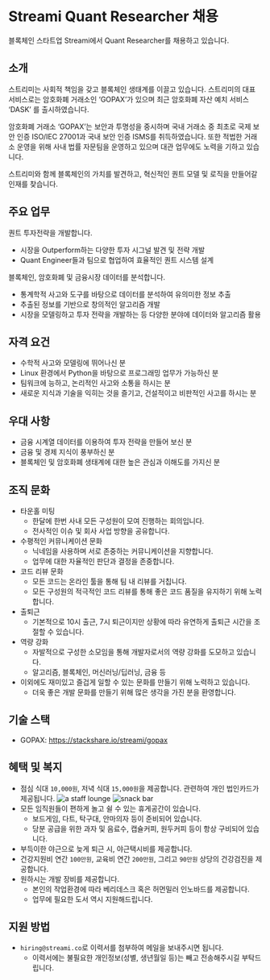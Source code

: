 # Streami Quant Researcher 채용

블록체인 스타트업 Streami에서 Quant Researcher를 채용하고 있습니다.


## 소개

스트리미는 사회적 책임을 갖고 블록체인 생태계를 이끌고 있습니다. 스트리미의 대표 서비스로는 암호화폐 거래소인 ‘GOPAX’가 있으며 최근 암호화폐 자산 예치 서비스 ‘DASK’ 를 출시하였습니다.
 
암호화폐 거래소 ‘GOPAX’는 보안과 투명성을 중시하며 국내 거래소 중 최초로 국제 보안 인증 ISO/IEC 27001과 국내 보안 인증 ISMS를 취득하였습니다. 또한 적법한 거래소 운영을 위해 사내 법률 자문팀을 운영하고 있으며 대관 업무에도 노력을 기하고 있습니다.
 
스트리미와 함께 블록체인의 가치를 발견하고, 혁신적인 퀀트 모델 및 로직을 만들어갈 인재를 찾습니다.


## 주요 업무

퀀트 투자전략을 개발합니다.
- 시장을 Outperform하는 다양한 투자 시그널 발견 및 전략 개발
- Quant Engineer들과 팀으로 협업하여 효율적인 퀀트 시스템 설계

블록체인, 암호화폐 및 금융시장 데이터를 분석합니다.
- 통계학적 사고와 도구를 바탕으로 데이터를 분석하여 유의미한 정보 추출
- 추출된 정보를 기반으로 창의적인 알고리즘 개발
- 시장을 모델링하고 투자 전략을 개발하는 등 다양한 분야에 데이터와 알고리즘 활용


## 자격 요건

- 수학적 사고와 모델링에 뛰어나신 분
- Linux 환경에서 Python을 바탕으로 프로그래밍 업무가 가능하신 분
- 팀워크에 능하고, 논리적인 사고와 소통을 하시는 분
- 새로운 지식과 기술을 익히는 것을 즐기고, 건설적이고 비판적인 사고를 하시는 분


## 우대 사항

- 금융 시계열 데이터를 이용하여 투자 전략을 만들어 보신 분
- 금융 및 경제 지식이 풍부하신 분
- 블록체인 및 암호화폐 생태계에 대한 높은 관심과 이해도를 가지신 분


## 조직 문화

- 타운홀 미팅
  - 한달에 한번 사내 모든 구성원이 모여 진행하는 회의입니다.
  - 전사적인 이슈 및 회사 사업 방향을 공유합니다. 
- 수평적인 커뮤니케이션 문화
  - 닉네임을 사용하며 서로 존중하는 커뮤니케이션을 지향합니다.
  - 업무에 대한 자율적인 판단과 결정을 존중합니다. 
- 코드 리뷰 문화
  - 모든 코드는 온라인 툴을 통해 팀 내 리뷰를 거칩니다.
  - 모든 구성원의 적극적인 코드 리뷰를 통해 좋은 코드 품질을 유지하기 위해 노력합니다.
- 출퇴근
  - 기본적으로 10시 출근, 7시 퇴근이지만 상황에 따라 유연하게 출퇴근 시간을 조절할 수 있습니다.
- 역량 강화
  - 자발적으로 구성한 소모임을 통해 개발자로서의 역량 강화를 도모하고 있습니다.
  - 알고리즘, 블록체인, 머신러닝/딥러닝, 금융 등
- 이외에도 재미있고 즐겁게 일할 수 있는 문화를 만들기 위해 노력하고 있습니다.
  - 더욱 좋은 개발 문화를 만들기 위해 많은 생각을 가진 분을 환영합니다.


## 기술 스택

- GOPAX: https://stackshare.io/streami/gopax


## 혜택 및 복지

- 점심 식대 `10,000원`, 저녁 식대 `15,000원`을 제공합니다. 관련하여 개인 법인카드가 제공됩니다.
![a staff lounge](/images/a-staff-lounge.jpg)
![snack bar](/images/snackbar.jpg)
- 모든 임직원들이 편하게 놀고 쉴 수 있는 휴게공간이 있습니다.
  - 보드게임, 다트, 탁구대, 안마의자 등이 준비되어 있습니다.
  - 당분 공급을 위한 과자 및 음료수, 캡슐커피, 원두커피 등이 항상 구비되어 있습니다.
- 부득이한 야근으로 늦게 퇴근 시, 야근택시비를 제공합니다.
- 건강지원비 연간 `100만원`, 교육비 연간 `200만원`, 그리고 `90만원` 상당의 건강검진을 제공합니다.
- 원하시는 개발 장비를 제공합니다.
  - 본인의 작업환경에 따라 베리데스크 혹은 허먼밀러 인노바드를 제공합니다.
  - 업무에 필요한 도서 역시 지원해드립니다.


## 지원 방법

- `hiring@streami.co`로 이력서를 첨부하여 메일을 보내주시면 됩니다.
  - 이력서에는 불필요한 개인정보(성별, 생년월일 등)는 빼고 전송해주시길 부탁드립니다.
